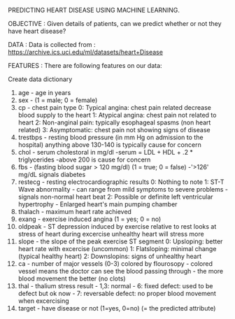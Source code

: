 PREDICTING HEART DISEASE USING MACHINE LEARNING.

OBJECTIVE :
Given details of patients, can we predict whether or not they have heart disease?

DATA :
Data is collected from : https://archive.ics.uci.edu/ml/datasets/heart+Disease

FEATURES :
There are following features on our data:

Create data dictionary

1. age - age in years
2. sex - (1 = male; 0 = female)
3. cp - chest pain type
        0: Typical angina: chest pain related decrease blood supply to the heart
        1: Atypical angina: chest pain not related to heart
        2: Non-anginal pain: typically esophageal spasms (non heart related)
        3: Asymptomatic: chest pain not showing signs of disease
4. trestbps - resting blood pressure (in mm Hg on admission to the hospital) anything above 130-140 is typically cause for concern
5. chol - serum cholestoral in mg/dl
         -serum = LDL + HDL + .2 * triglycerides
         -above 200 is cause for concern
6. fbs - (fasting blood sugar > 120 mg/dl) (1 = true; 0 = false)
         -'>126' mg/dL signals diabetes
7. restecg - resting electrocardiographic results
          0: Nothing to note
          1: ST-T Wave abnormality
             - can range from mild symptoms to severe problems
             - signals non-normal heart beat
          2: Possible or definite left ventricular hypertrophy
             - Enlarged heart's main pumping chamber
8. thalach - maximum heart rate achieved
9. exang - exercise induced angina (1 = yes; 0 = no)
10. oldpeak - ST depression induced by exercise relative to rest looks at stress of heart during excercise unhealthy heart will stress more
11. slope - the slope of the peak exercise ST segment
           0: Upsloping: better heart rate with excercise (uncommon)
           1: Flatsloping: minimal change (typical healthy heart)
           2: Downslopins: signs of unhealthy heart
12. ca - number of major vessels (0-3) colored by flourosopy
           - colored vessel means the doctor can see the blood passing through
           - the more blood movement the better (no clots)
13. thal - thalium stress result
           - 1,3: normal
           -  6: fixed defect: used to be defect but ok now
           - 7: reversable defect: no proper blood movement when excercising
14. target - have disease or not (1=yes, 0=no) (= the predicted attribute)
